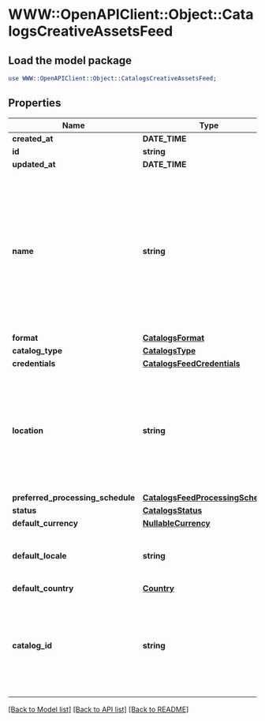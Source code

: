 # WWW::OpenAPIClient::Object::CatalogsCreativeAssetsFeed

## Load the model package
```perl
use WWW::OpenAPIClient::Object::CatalogsCreativeAssetsFeed;
```

## Properties
Name | Type | Description | Notes
------------ | ------------- | ------------- | -------------
**created_at** | **DATE_TIME** |  | 
**id** | **string** |  | 
**updated_at** | **DATE_TIME** |  | 
**name** | **string** | A human-friendly name associated to a given feed. This value is currently nullable due to historical reasons. It is expected to become non-nullable in the future. | 
**format** | [**CatalogsFormat**](CatalogsFormat.md) |  | 
**catalog_type** | [**CatalogsType**](CatalogsType.md) |  | 
**credentials** | [**CatalogsFeedCredentials**](CatalogsFeedCredentials.md) |  | 
**location** | **string** | The URL where a feed is available for download. This URL is what Pinterest will use to download a feed for processing. | 
**preferred_processing_schedule** | [**CatalogsFeedProcessingSchedule**](CatalogsFeedProcessingSchedule.md) |  | 
**status** | [**CatalogsStatus**](CatalogsStatus.md) |  | 
**default_currency** | [**NullableCurrency**](NullableCurrency.md) |  | 
**default_locale** | **string** | The locale used within a feed for product descriptions. | 
**default_country** | [**Country**](Country.md) |  | 
**catalog_id** | **string** | Catalog id pertaining to the feed. If not provided, feed will use a default catalog based on type. | 

[[Back to Model list]](../README.md#documentation-for-models) [[Back to API list]](../README.md#documentation-for-api-endpoints) [[Back to README]](../README.md)


